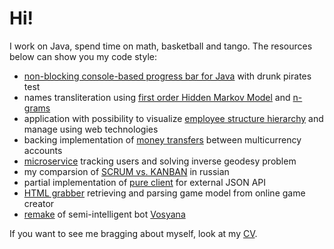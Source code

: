 # Hi!

I work on Java, spend time on math, basketball and tango. The resources below can show you my code style:

- [non-blocking console-based progress bar for Java](https://github.com/creditnet/console-progress-bar) with drunk pirates test
- names transliteration using [first order Hidden Markov Model](https://github.com/antivoland/amazinghiring-test/tree/master/translit/hmm) and [n-grams](https://github.com/antivoland/amazinghiring-test/tree/master/translit/ngram)
- application with possibility to visualize [employee structure hierarchy](taltest) and manage using web technologies
- backing implementation of [money transfers](rtest) between multicurrency accounts
- [microservice](https://github.com/antivoland/onefactor-test) tracking users and solving inverse geodesy problem
- my comparsion of [SCRUM vs. KANBAN](symbiomark/README.md#scrum-vs-kanban) in russian
- partial implementation of [pure client](../../../vazhno-api) for external JSON API
- [HTML grabber](../../../slone/tree/master/extractor) retrieving and parsing game model from online game creator
- [remake](../../../dorphl) of semi-intelligent bot [Vosyana](https://github.com/digal/vosyana)

If you want to see me bragging about myself, look at my [CV](https://linkedin.com/in/antivoland).
